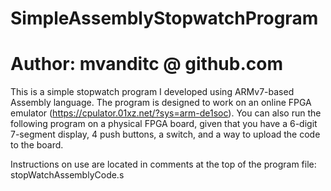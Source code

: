 # SimpleAssemblyStopwatchProgram
# Author: mvanditc @ github.com

This is a simple stopwatch program I developed using ARMv7-based Assembly language. The program is designed to work on an online FPGA emulator (https://cpulator.01xz.net/?sys=arm-de1soc). You can also run the following program on a physical FPGA board, given that you have a 6-digit 7-segment display, 4 push buttons, a switch, and a way to upload the code to the board.

Instructions on use are located in comments at the top of the program file: stopWatchAssemblyCode.s
